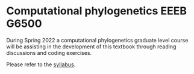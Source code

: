 ---
---

# Computational phylogenetics EEEB G6500

During Spring 2022 a computational phylogenetics graduate level course
will be assisting in the development of this textbook through 
reading discussions and coding exercises. 

Please refer to the [syllabus].

[syllabus]: https://docs.google.com/document/d/1xQ2NKnonESHcs-Do1lQFE0MIW8sBdvRE7khdNiCl0DE/edit?usp=sharing
